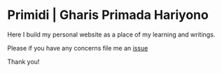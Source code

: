 # Primidi | Gharis Primada Hariyono

Here I build my personal website as a place of my learning and writings.

Please if you have any concerns file me an [issue](https://github.com/primidi/primidi.github.io/issues)

Thank you!
